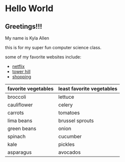 # Hello World

## Greetings!!!
<div class="text-blue mb-2">
  My name is Kyla Allen
</div>

this is for my super fun computer science class.

some of my favorite websites include:
  - [netflix](netflix.com)
  - [tower hill](towerhill.org)
  - [shopping](revolve.com)

|favorite vegetables | least favorite vegetables|
|------------ | -------------|
|broccoli | lettuce|
|cauliflower | celery|
|carrots | tomatoes|
|lima beans | brussel sprouts|
|green beans | onion|
|spinach | cucumber|
|kale | pickles|
|asparagus | avocados|
